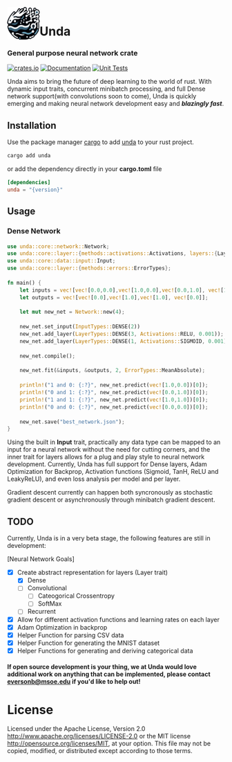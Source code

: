 <img align="left" src="https://raw.githubusercontent.com/BradenEverson/unda/master/unda.svg" width="75px" height="75px" alt="unda icon">

# Unda

### General purpose neural network crate

[![crates.io](https://img.shields.io/crates/v/unda.svg)](https://crates.io/crates/unda)
[![Documentation](https://docs.rs/unda/badge.svg)](https://docs.rs/unda)
[![Unit Tests](https://github.com/BradenEverson/unda/actions/workflows/rust.yml/badge.svg)](https://github.com/BradenEverson/unda/actions/workflows/rust.yml)

Unda aims to bring the future of deep learning to the world of rust. With dynamic input traits, concurrent minibatch processing, and full Dense network support(with convolutions soon to come), Unda is quickly emerging and making neural network development easy and ***blazingly fast***.

## Installation

Use the package manager [cargo](https://crates.io/) to add [unda](https://crates.io/crates/unda) to your rust project.

```bash
cargo add unda
```

or add the dependency directly in your **cargo.toml** file

```toml
[dependencies]
unda = "{version}"
```
## Usage

### Dense Network
```rust
use unda::core::network::Network;
use unda::core::layer::{methods::activations::Activations, layers::{LayerTypes, InputTypes}};
use unda::core::data::input::Input;
use unda::core::layer::{methods::errors::ErrorTypes};

fn main() {
    let inputs = vec![vec![0.0,0.0],vec![1.0,0.0],vec![0.0,1.0], vec![1.0,1.0]];
    let outputs = vec![vec![0.0],vec![1.0],vec![1.0], vec![0.0]];

    let mut new_net = Network::new(4);

    new_net.set_input(InputTypes::DENSE(2))
    new_net.add_layer(LayerTypes::DENSE(3, Activations::RELU, 0.001));
    new_net.add_layer(LayerTypes::DENSE(1, Activations::SIGMOID, 0.001));

    new_net.compile();

    new_net.fit(&inputs, &outputs, 2, ErrorTypes::MeanAbsolute);

    println!("1 and 0: {:?}", new_net.predict(vec![1.0,0.0])[0]);
    println!("0 and 1: {:?}", new_net.predict(vec![0.0,1.0])[0]);
    println!("1 and 1: {:?}", new_net.predict(vec![1.0,1.0])[0]);
    println!("0 and 0: {:?}", new_net.predict(vec![0.0,0.0])[0]);

    new_net.save("best_network.json");
}
```

Using the built in **Input** trait, practically any data type can be mapped to an input for a neural network without the need for cutting corners, and the inner trait for layers allows for a plug and play style to neural network development. Currently, Unda has full support for Dense layers, Adam Optimization for Backprop, Activation functions (Sigmoid, TanH, ReLU and LeakyReLU), and even loss analysis per model and per layer. 

Gradient descent currently can happen both syncronously as stochastic gradient descent or asynchronously through minibatch gradient descent. 

## TODO

Currently, Unda is in a very beta stage, the following features are still in development:

[Neural Network Goals]
- [X] Create abstract representation for layers (Layer trait)
    - [X] Dense
    - [ ] Convolutional
        - [ ] Cateogorical Crossentropy
        - [ ] SoftMax
    - [ ] Recurrent
- [X] Allow for different activation functions and learning rates on each layer
- [X] Adam Optimization in backprop
- [X] Helper Function for parsing CSV data
- [X] Helper Function for generating the MNIST dataset
- [X] Helper Functions for generating and deriving categorical data

#### If open source development is your thing, we at Unda would love additional work on anything that can be implemented, please contact **eversonb@msoe.edu** if you'd like to help out!

# License
Licensed under the Apache License, Version 2.0 http://www.apache.org/licenses/LICENSE-2.0 or the MIT license http://opensource.org/licenses/MIT, at your option. This file may not be copied, modified, or distributed except according to those terms.
